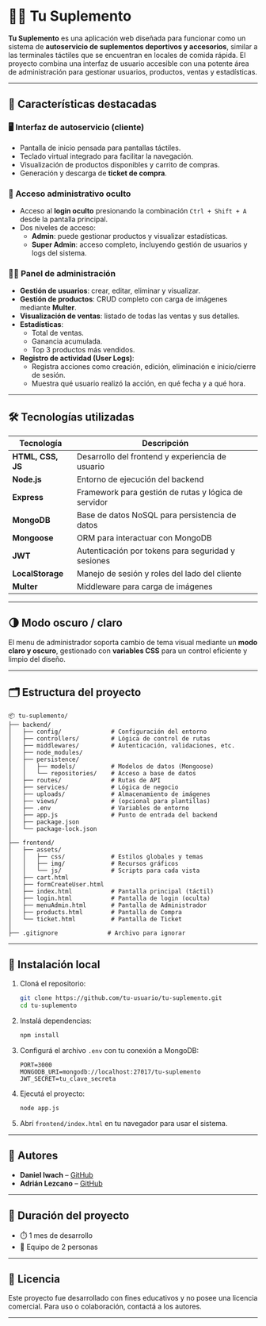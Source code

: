 
# 🏋️‍♂️ Tu Suplemento

**Tu Suplemento** es una aplicación web diseñada para funcionar como un sistema de **autoservicio de suplementos deportivos y accesorios**, similar a las terminales táctiles que se encuentran en locales de comida rápida. El proyecto combina una interfaz de usuario accesible con una potente área de administración para gestionar usuarios, productos, ventas y estadísticas.

---

## 📌 Características destacadas

### 🖥️ Interfaz de autoservicio (cliente)
- Pantalla de inicio pensada para pantallas táctiles.
- Teclado virtual integrado para facilitar la navegación.
- Visualización de productos disponibles y carrito de compras.
- Generación y descarga de **ticket de compra**.

### 🔐 Acceso administrativo oculto
- Acceso al **login oculto** presionando la combinación `Ctrl + Shift + A` desde la pantalla principal.
- Dos niveles de acceso:
  - **Admin**: puede gestionar productos y visualizar estadísticas.
  - **Super Admin**: acceso completo, incluyendo gestión de usuarios y logs del sistema.

### 🧑‍💼 Panel de administración
- **Gestión de usuarios**: crear, editar, eliminar y visualizar.
- **Gestión de productos**: CRUD completo con carga de imágenes mediante **Multer**.
- **Visualización de ventas**: listado de todas las ventas y sus detalles.
- **Estadísticas**:
  - Total de ventas.
  - Ganancia acumulada.
  - Top 3 productos más vendidos.
- **Registro de actividad (User Logs)**:
  - Registra acciones como creación, edición, eliminación e inicio/cierre de sesión.
  - Muestra qué usuario realizó la acción, en qué fecha y a qué hora.

---

## 🛠️ Tecnologías utilizadas

| Tecnología       | Descripción                                            |
|------------------|--------------------------------------------------------|
| **HTML, CSS, JS**| Desarrollo del frontend y experiencia de usuario       |
| **Node.js**      | Entorno de ejecución del backend                       |
| **Express**      | Framework para gestión de rutas y lógica de servidor   |
| **MongoDB**      | Base de datos NoSQL para persistencia de datos         |
| **Mongoose**     | ORM para interactuar con MongoDB                       |
| **JWT**          | Autenticación por tokens para seguridad y sesiones     |
| **LocalStorage** | Manejo de sesión y roles del lado del cliente          |
| **Multer**       | Middleware para carga de imágenes                      |

---

## 🌗 Modo oscuro / claro

El menu de administrador soporta cambio de tema visual mediante un **modo claro y oscuro**, gestionado con **variables CSS** para un control eficiente y limpio del diseño.

---

## 🗂️ Estructura del proyecto

```plaintext
📦 tu-suplemento/
├── backend/
│   ├── config/              # Configuración del entorno
│   ├── controllers/         # Lógica de control de rutas
│   ├── middlewares/         # Autenticación, validaciones, etc.
│   ├── node_modules/
│   ├── persistence/
│   │   ├── models/          # Modelos de datos (Mongoose)
│   │   └── repositories/    # Acceso a base de datos
│   ├── routes/              # Rutas de API
│   ├── services/            # Lógica de negocio
│   ├── uploads/             # Almacenamiento de imágenes
│   ├── views/               # (opcional para plantillas)
│   ├── .env                 # Variables de entorno
│   ├── app.js               # Punto de entrada del backend
│   ├── package.json
│   └── package-lock.json
│
├── frontend/
│   ├── assets/
│   │   ├── css/             # Estilos globales y temas
│   │   ├── img/             # Recursos gráficos
│   │   └── js/              # Scripts para cada vista
│   ├── cart.html
│   ├── formCreateUser.html
│   ├── index.html           # Pantalla principal (táctil)
│   ├── login.html           # Pantalla de login (oculta)
│   ├── menuAdmin.html       # Pantalla de Administrador
│   ├── products.html        # Pantalla de Compra
│   └── ticket.html          # Pantalla de Ticket
│
├── .gitignore              # Archivo para ignorar 
```

---

## 🧪 Instalación local

1. Cloná el repositorio:

   ```bash
   git clone https://github.com/tu-usuario/tu-suplemento.git
   cd tu-suplemento
   ```

2. Instalá dependencias:

   ```bash
   npm install
   ```

3. Configurá el archivo `.env` con tu conexión a MongoDB:

   ```env
   PORT=3000
   MONGODB_URI=mongodb://localhost:27017/tu-suplemento
   JWT_SECRET=tu_clave_secreta
   ```

4. Ejecutá el proyecto:

   ```bash
   node app.js
   ```

5. Abrí `frontend/index.html` en tu navegador para usar el sistema.

---

## 👥 Autores

- **Daniel Iwach** – [GitHub](https://github.com/Daniel-iwach)
- **Adrián Lezcano** – [GitHub](https://github.com/adrikaso)

---

## 📅 Duración del proyecto

- ⏱️ 1 mes de desarrollo
- 👥 Equipo de 2 personas

---

## 📜 Licencia

Este proyecto fue desarrollado con fines educativos y no posee una licencia comercial. Para uso o colaboración, contactá a los autores.

---
